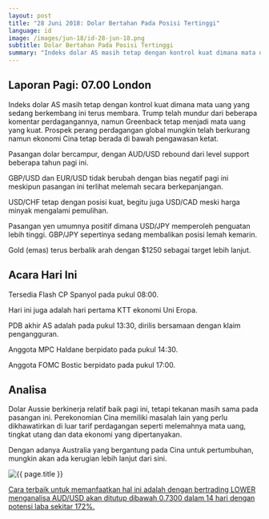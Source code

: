 ```yaml
---
layout: post
title: "28 Juni 2018: Dolar Bertahan Pada Posisi Tertinggi"
language: id
image: /images/jun-18/id-28-jun-18.png
subtitle: Dolar Bertahan Pada Posisi Tertinggi
summary: "Indeks dolar AS masih tetap dengan kontrol kuat dimana mata uang yang sedang berkembang ini terus membara. Trump telah mundur dari beberapa komentar perdagangannya, namun Greenback tetap menjadi mata uang yang kuat"
---
```

## Laporan Pagi: 07.00 London

Indeks dolar AS masih tetap dengan kontrol kuat dimana mata uang yang sedang berkembang ini terus membara. Trump telah mundur dari beberapa komentar perdagangannya, namun Greenback tetap menjadi mata uang yang kuat. Prospek perang perdagangan global mungkin telah berkurang namun ekonomi Cina tetap berada di bawah pengawasan ketat.

Pasangan dolar bercampur, dengan AUD/USD rebound dari level support beberapa tahun pagi ini.

GBP/USD dan EUR/USD tidak berubah dengan bias negatif pagi ini meskipun pasangan ini terlihat melemah secara berkepanjangan.

USD/CHF tetap dengan posisi kuat, begitu juga USD/CAD meski harga minyak mengalami pemulihan.

Pasangan yen umumnya positif dimana USD/JPY memperoleh penguatan lebih tinggi. GBP/JPY sepertinya sedang membalikan posisi lemah kemarin.

Gold (emas) terus berbalik arah dengan $1250 sebagai target lebih lanjut.

## Acara Hari Ini

Tersedia Flash CP Spanyol pada pukul 08:00.

Hari ini juga adalah hari pertama KTT ekonomi Uni Eropa.

PDB akhir AS adalah pada pukul 13:30, dirilis bersamaan dengan klaim pengangguran.

Anggota MPC Haldane berpidato pada pukul 14:30.

Anggota FOMC Bostic berpidato pada pukul 17:00.

## Analisa

Dolar Aussie berkinerja relatif baik pagi ini, tetapi tekanan masih sama pada pasangan ini. Perekonomian Cina memiliki masalah lain yang perlu dikhawatirkan di luar tarif perdagangan seperti melemahnya mata uang, tingkat utang dan data ekonomi yang dipertanyakan.

Dengan adanya Australia yang bergantung pada Cina untuk pertumbuhan, mungkin akan ada kerugian lebih lanjut dari sini.

<img src="{{ site.url }}/images/jun-18/id-28-jun-18.png" alt="{{ page.title }}" title="{{ page.title }}">

<a href="%LINK%%currency=USD&market=forex&underlying=frxAUDUSD&formname=higherlower&duration_amount=14&duration_units=d&amount=10&amount_type=stake&expiry_type=duration&barrier=0.7300" target="_blank" rel="noopener noreferrer nofollow">Cara terbaik untuk memanfaatkan hal ini adalah dengan bertrading LOWER menganalisa AUD/USD akan ditutup dibawah 0.7300 dalam 14 hari dengan potensi laba sekitar 172%.</a>
